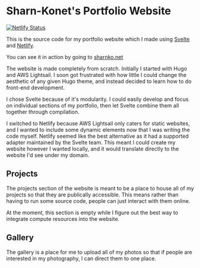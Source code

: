 # Sharn-Konet's Portfolio Website

[![Netlify Status](https://api.netlify.com/api/v1/badges/b9d15ba3-f4cd-47c3-9607-1fc547326b63/deploy-status)](https://app.netlify.com/sites/sharnkonet-portfolio/deploys)

This is the source code for my portfolio website which I made using [Svelte](https://svelte.dev/) and [Netlify](https://www.netlify.com/).

You can see it in action by going to [sharnko.net](https://sharnko.net)

The website is made completely from scratch. Initially I started with Hugo and AWS Lightsail. I soon got frustrated with how little I could change the aesthetic of any given Hugo theme, and instead decided to learn how to do front-end development.

I chose Svelte because of it's modularity. I could easily develop and focus on individual sections of my portfolio, then let Svelte combine them all together through compilation.

I switched to Netlify because AWS Lightsail only caters for static websites, and I wanted to include some dynamic elements now that I was writing the code myself. Netlify seemed like the best alternative as it had a supported adapter maintained by the Svelte team. This meant I could create my website however I wanted locally, and it would translate directly to the website I'd see under my domain.

## Projects

The projects section of the website is meant to be a place to house all of my projects so that they are publically accessible. This means rather than having to run some source code, people can just interact with them online.

At the moment, this section is empty while I figure out the best way to integrate compute resources into the website.

## Gallery

The gallery is a place for me to upload all of my photos so that if people are interested in my photography, I can direct them to one place.